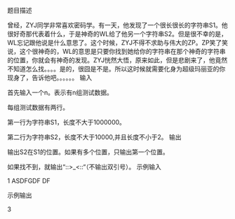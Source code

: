 题目描述

曾经，ZYJ同学非常喜欢密码学。有一天，他发现了一个很长很长的字符串S1。他很好奇那代表着什么，于是神奇的WL给了他另一个字符串S2。但是很不幸的是，WL忘记跟他说是什么意思了。这个时候，ZYJ不得不求助与伟大的ZP。ZP笑了笑说，这个很神奇的，WL的意思是只要你找到她给你的字符串在那个神奇的字符串的位置，你就会有神奇的发现。ZYJ恍然大悟，原来如此，但是悲剧来了，他竟然不知道怎么找。。。。是的，很囧是不是。所以这时候就需要化身为超级玛丽亚的你现身了，告诉他吧。。。。。。
输入
 

首先输入一个n。表示有n组测试数据。

每组测试数据有两行。

第一行为字符串S1，长度不大于1000000。

第二行为字符串S2，长度不大于10000,并且长度不小于2。
输出
 

输出S2在S1的位置。如果有多个位置，只输出第一个位置。

如果找不到，就输出“::>_<::“（不输出双引号）。
示例输入

1
ASDFGDF
DF

示例输出

3


